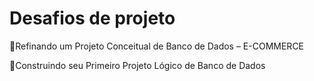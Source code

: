 # Desafios de projeto

🔸Refinando um Projeto Conceitual de Banco de Dados – E-COMMERCE

🔸Construindo seu Primeiro Projeto Lógico de Banco de Dados
